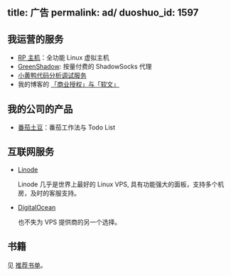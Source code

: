 title: 广告
permalink: ad/
duoshuo_id: 1597
---

## 我运营的服务

* [RP 主机](http://rpvhost.net)：全功能 Linux 虚拟主机
* [GreenShadow](http://greenshadow.net): 按量付费的 ShadowSocks 代理
* [小黄鸭代码分析调试服务](http://item.taobao.com/item.htm?id=40108038667)
* 我的博客的 [「商业授权」与「软文」](/about#licence)

## 我的公司的产品

* [番茄土豆](https://pomotodo.com)：番茄工作法与 Todo List

## 互联网服务

* [Linode](https://www.linode.com/?r=a196912d910d9eefa806a2f2a00e5991811f85ef)

    Linode 几乎是世界上最好的 Linux VPS, 具有功能强大的面板，支持多个机房，及时的客服支持。

* [DigitalOcean](https://www.digitalocean.com/?refcode=3adfb872a7c3)

    也不失为 VPS 提供商的另一个选择。

## 书籍

见 [推荐书单](/booklist)。
